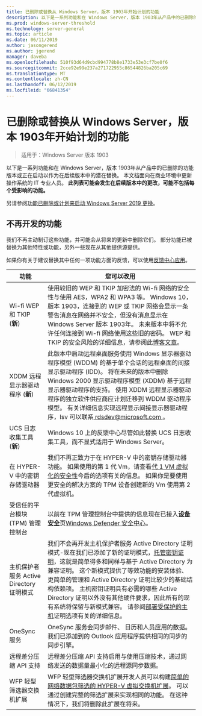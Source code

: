 ```yaml
---
title: 已删除或替换从 Windows Server，版本 1903年开始计划的功能
description: 以下是一系列功能和在 Windows Server，版本 1903年从产品中的已删除的功能版本或正在启动以作为在后续版本中的潜在替换。 本文档面向在商业环境中更新操作系统的 IT 专业人员。
ms.prod: windows-server-threshold
ms.technology: server-general
ms.topic: article
ms.date: 06/11/2019
author: jasongerend
ms.author: jgerend
manager: daveba
ms.openlocfilehash: 510f93d64d9cbd994778b8e1733e53e3cf7be0f6
ms.sourcegitcommit: 2cce92e99e237a271722955c86544826ba205c69
ms.translationtype: MT
ms.contentlocale: zh-CN
ms.lasthandoff: 06/12/2019
ms.locfileid: "66841354"
---
```

# <a name="features-removed-or-planned-for-replacement-starting-with-windows-server-version-1903"></a>已删除或替换从 Windows Server，版本 1903年开始计划的功能

>适用于：Windows Server 版本 1903

以下是一系列功能和在 Windows Server，版本 1903年从产品中的已删除的功能版本或正在启动以作为在后续版本中的潜在替换。 本文档面向在商业环境中更新操作系统的 IT 专业人员。 **此列表可能会发生在后续版本中的更改，可能不包括每个受影响的功能。**

另请参阅[功能已删除或计划来启动 Windows Server 2019 更换](removed-features-19.md)。

## <a name="features-were-no-longer-developing"></a>不再开发的功能

我们不再主动制订这些功能，并可能会从将来的更新中删除它们。 部分功能已被替换为其他特性或功能，另外一些现在从其他提供源提供。 

如果你有关于建议替换其中任何一项功能方面的反馈，可以使用[反馈中心应用](https://support.microsoft.com/help/4021566/windows-10-send-feedback-to-microsoft-with-feedback-hub-app)。 


|                         功能                         |                                                                                                                                                                                                                                                                                                                                                                                                                           您可以改用                                                                                                                                                                                                                                                                                                                                                                                                                            |
|---------------------------------------------------------|--------------------------------------------------------------------------------------------------------------------------------------------------------------------------------------------------------------------------------------------------------------------------------------------------------------------------------------------------------------------------------------------------------------------------------------------------------------------------------------------------------------------------------------------------------------------------------------------------------------------------------------------------------------------------------------------------------------------------------------------------------------------------------------------------------------------------------------------------------------------------|
|              Wi-fi WEP 和 TKIP (**新**)               |                                                                                                                                                                  使用较旧的 WEP 和 TKIP 加密法的 Wi-fi 网络的安全性与使用 AES，WPA2 和 WPA3 等。 Windows 10，版本 1903，连接到的 WEP 或 TKIP 网络会显示一条警告消息在网络并不安全，但没有消息显示在 Windows Server 版本 1903年。 未来版本中将不允许任何连接到 Wi-fi 网络使用这些旧的密码。 WEP 和 TKIP 的安全风险的详细信息，请参阅此[博客文章](https://go.microsoft.com/fwlink/p/?linkid=2008426)。                                                                                                                                                                   |
|       XDDM 远程显示器驱动程序 (**新**)        |                                                                                                                                          此版本中启动远程桌面服务使用 Windows 显示器驱动程序模型 (WDDM) 的基于单个会话的远程桌面的间接显示驱动程序 (IDD)。 将在未来的版本中删除 Windows 2000 显示驱动程序模型 (XDDM) 基于远程显示器驱动程序的支持。 使用 XDDM 远程显示器驱动程序的独立软件供应商应计划迁移到 WDDM 驱动程序模型。 有关详细信息实现远程显示间接显示器驱动程序，Isv 可以联系[ rdsdev@microsoft.com ](mailto:rdsdev@microsoft.com)。                                                                                                                                           |
|            UCS 日志收集工具 (**新**)            |                                                                                                                                                                                                                                                                                                                                                         Windows 10 上的反馈中心尽管如此替换 UCS 日志收集工具，而不显式适用于 Windows Server。                                                                                                                                                                                                                                                                                                                                                         |
|              在 HYPER-V 中的密钥存储驱动器               |                                                                                                                                                                                                        我们不再正致力于在 HYPER-V 中的密钥存储驱动器功能。 如果使用的第 1 代 Vm，请查看[代 1 VM 虚拟化的安全性](https://docs.microsoft.com/windows-server/virtualization/hyper-v/learn-more/generation-1-virtual-machine-security-settings-for-hyper-v)今后的选项有关的信息。 如果你是要使用更安全的解决方案的 TPM 设备创建新的 Vm 使用第 2 代虚拟机。                                                                                                                                                                                                         |
|    受信任的平台模块 (TPM) 管理控制台     |                                                                                                                                                                                                                          以前在 TPM 管理控制台中提供的信息现在已接入[**设备安全**](https://docs.microsoft.com/windows/security/threat-protection/windows-defender-security-center/wdsc-device-security)页[Windows Defender 安全中心](https://docs.microsoft.com/windows/security/threat-protection/windows-defender-security-center/windows-defender-security-center)。                                                                                                                                                                                                                          |
| 主机保护者服务 Active Directory 证明模式 | 我们不会再开发主机保护者服务 Active Directory 证明模式-现在我们已添加了新的证明模式，[托管密钥证明](../security/guarded-fabric-shielded-vm/guarded-fabric-create-host-key.md)，这就是简单得多和同样与基于 Active Directory 为兼容证明。  这个新模式提供了等效功能的安装体验、 更简单的管理和 Active Directory 证明比较少的基础结构依赖项。 主机密钥证明具有必需的哪些 Active Directory 证明以外没有其他硬件要求，因此所有的现有系统将保留与新模式兼容。 请参阅[部署受保护的主机](../security/guarded-fabric-shielded-vm/guarded-fabric-configure-hgs-with-authorized-hyper-v-hosts.md)证明选项有关的详细信息。 |
|                     OneSync 服务                     |                                                                                                                                                                                                                                                                                                                                                   OneSync 服务会同步邮件、 日历和人员应用的数据。 我们已添加到的 Outlook 应用程序提供相同的同步的同步引擎。                                                                                                                                                                                                                                                                                                                                                    |
|       远程差分压缩 API 支持       |                                                                                                                                                                                                                                                                                                           远程差分压缩 API 支持启用与使用压缩技术，通过网络发送的数据量最小化的远程源同步数据。 |
|         WFP 轻型筛选器交换机扩展         |                                                                                                                                                                                                                                      WFP 轻型筛选器交换机扩展开发人员可以构建[简单的网络数据包筛选的 HYPER-V 虚拟交换机扩展](https://docs.microsoft.com/en-us/windows-hardware/drivers/network/using-virtual-switch-filtering)。 可以通过创建完整的筛选扩展来实现相同的功能。 在这种情况下，我们将删除此扩展在将来。                                                                                                                                                                                                                                      |

